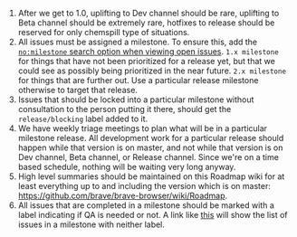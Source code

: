 1. After we get to 1.0, uplifting to Dev channel should be rare, uplifting to Beta channel should be extremely rare, hotfixes to release should be reserved for only chemspill type of situations.
2. All issues must be assigned a milestone.
To ensure this, add the [`no:milestone` search option when viewing open issues](https://github.com/brave/brave-browser/issues?utf8=%E2%9C%93&q=is%3Aissue+is%3Aopen+no%3Amilestone).  `1.x milestone` for things that have not been prioritized for a release yet, but that we could see as possibly being prioritized in the near future.  `2.x milestone` for things that are further out.  Use a particular release milestone otherwise to target that release.
3. Issues that should be locked into a particular milestone without consultation to the person putting it there, should get the `release/blocking` label added to it.
4. We have weekly triage meetings to plan what will be in a particular milestone release.  All development work for a particular release should happen while that version is on master, and not while that version is on Dev channel, Beta channel, or Release channel.  Since we're on a time based schedule, nothing will be waiting very long anyway.
5. High level summaries should be maintained on this Roadmap wiki for at least everything up to and including the version which is on master: https://github.com/brave/brave-browser/wiki/Roadmap.
6. All issues that are completed in a milestone should be marked with a label indicating if QA is needed or not. A link like [this](https://github.com/brave/brave-browser/search?q=is%3Aissue+is%3Aclosed+milestone%3A%22Releasable+builds+0.55.x%22++-label%3A%22QA%2FNo-QA-Needed%22+-label%3A%22QA%2FNeeded%22&unscoped_q=is%3Aissue+is%3Aclosed+milestone%3A%22Releasable+builds+0.55.x%22++-label%3A%22QA%2FNo-QA-Needed%22+-label%3A%22QA%2FNeeded%22&type=Issues) will show the list of issues in a milestone with neither label.

